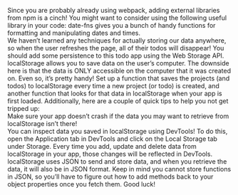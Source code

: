 Since you are probably already using webpack, adding external libraries from npm is a cinch! You might want to consider using the following useful library in your code:
date-fns gives you a bunch of handy functions for formatting and manipulating dates and times.  
We haven’t learned any techniques for actually storing our data anywhere, so when the user refreshes the page, all of their todos will disappear! You should add some persistence to this todo app using the Web Storage API.   
localStorage allows you to save data on the user’s computer. The downside here is that the data is ONLY accessible on the computer that it was created on. Even so, it’s pretty handy! Set up a function that saves the projects (and todos) to localStorage every time a new project (or todo) is created, and another function that looks for that data in localStorage when your app is first loaded. Additionally, here are a couple of quick tips to help you not get tripped up:  
Make sure your app doesn’t crash if the data you may want to retrieve from localStorage isn’t there!    
You can inspect data you saved in localStorage using DevTools! To do this, open the Application tab in DevTools and click on the Local Storage tab under Storage. Every time you add, update and delete data from localStorage in your app, those changes will be reflected in DevTools.    
localStorage uses JSON to send and store data, and when you retrieve the data, it will also be in JSON format. Keep in mind you cannot store functions in JSON, so you’ll have to figure out how to add methods back to your object properties once you fetch them. Good luck!  